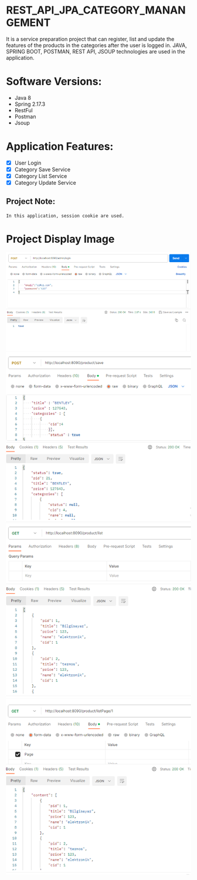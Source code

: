 # REST_API_JPA_CATEGORY_MANANGEMENT
<p> 
It is a service preparation project that can register, list and update the features of the products in the categories after the user is logged in.
JAVA, SPRING BOOT, POSTMAN, REST API, JSOUP technologies are used in the application.
</p>

# Software Versions:
- Java 8
- Spring 2.17.3
- RestFul
- Postman
- Jsoup
   
# Application Features:
- [x] User Login
- [x] Category Save Service
- [x] Category List Service
- [x] Category Update Service 

## Project Note:
```
In this application, session cookie are used.
```

# Project Display Image

<p>
      <a >
    <img src="CATEGORY FOTO/LOGIN SUCCESS.png" style="max-width:100%;"> 
</a>
<a >
    <img src="CATEGORY FOTO/SAVE.png" style="max-width:100%;"> 
</a>
    <a>
    <img src="CATEGORY FOTO/LIST.png" style="max-width:100%;"> 
</a>
       <a>
    <img src="CATEGORY FOTO/LIST PAGE.png" style="max-width:100%;"> 
</a>
    
</p>
